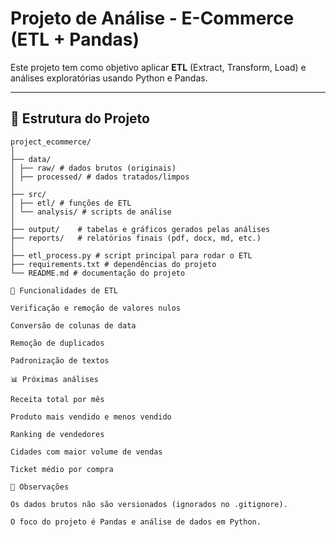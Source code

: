 # Projeto de Análise - E-Commerce (ETL + Pandas)

Este projeto tem como objetivo aplicar **ETL** (Extract, Transform, Load) e análises exploratórias usando Python e Pandas.

---

## 📂 Estrutura do Projeto
```text
project_ecommerce/
│
├── data/
│ ├── raw/ # dados brutos (originais)
│ ├── processed/ # dados tratados/limpos
│
├── src/
│ ├── etl/ # funções de ETL
│ └── analysis/ # scripts de análise
│
├── output/    # tabelas e gráficos gerados pelas análises
├── reports/   # relatórios finais (pdf, docx, md, etc.)
│
├── etl_process.py # script principal para rodar o ETL
├── requirements.txt # dependências do projeto
└── README.md # documentação do projeto

🧹 Funcionalidades de ETL

Verificação e remoção de valores nulos

Conversão de colunas de data

Remoção de duplicados

Padronização de textos

📊 Próximas análises

Receita total por mês

Produto mais vendido e menos vendido

Ranking de vendedores

Cidades com maior volume de vendas

Ticket médio por compra

📌 Observações

Os dados brutos não são versionados (ignorados no .gitignore).

O foco do projeto é Pandas e análise de dados em Python.